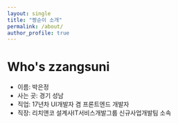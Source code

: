 ```yaml
---
layout: single
title: "짱순이 소개"
permalink: /about/
author_profile: true
---
```


# Who's zzangsuni

- 이름: 박은정
- 사는 곳: 경기 성남
- 직업: 17년차 UI개발자 겸 프론트엔드 개발자
- 직장: 리치앤코 설계사IT서비스개발그룹 신규사업개발팀 소속
